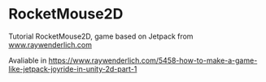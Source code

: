 # RocketMouse2D
Tutorial RocketMouse2D, game based on Jetpack from www.raywenderlich.com

Avaliable in https://www.raywenderlich.com/5458-how-to-make-a-game-like-jetpack-joyride-in-unity-2d-part-1
